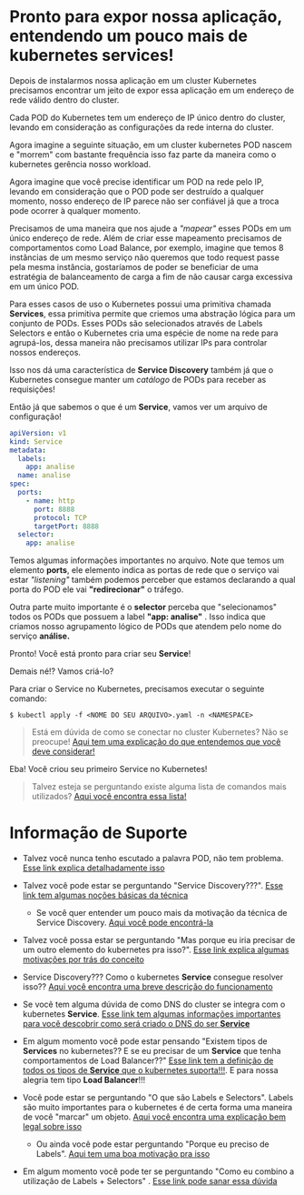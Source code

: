# Pronto para expor nossa aplicação, entendendo um pouco mais de kubernetes services!

Depois de instalarmos nossa aplicação em um cluster Kubernetes precisamos encontrar um jeito
de expor essa aplicação em um endereço de rede válido dentro do cluster.

Cada POD do Kubernetes tem um endereço de IP único dentro do cluster, levando em consideração
as configurações da rede interna do cluster.

Agora imagine a seguinte situação, em um cluster kubernetes POD nascem e "morrem" com
bastante frequência isso faz parte da maneira como o kubernetes gerência nosso workload.

Agora imagine que você precise identificar um POD na rede pelo IP, levando em consideração que o POD pode
ser destruído a qualquer momento, nosso endereço de IP parece não ser confiável já que a troca pode
ocorrer à qualquer momento.

Precisamos de uma maneira que nos ajude a _"mapear"_ esses PODs em um único endereço de rede. Além de criar esse
mapeamento precisamos de comportamentos como Load Balance, por exemplo, imagine que temos
8 instâncias de um mesmo serviço não queremos que todo request passe pela mesma instância, gostaríamos de poder
se beneficiar de uma estratégia de balanceamento de carga a fim de não causar carga excessiva em um único POD.

Para esses casos de uso o Kubernetes possui uma primitiva chamada **Services**, essa primitiva permite que criemos uma
abstração lógica para um conjunto de PODs. Esses PODs são selecionados através de Labels Selectors e então o Kubernetes
cria uma espécie de nome na rede para agrupá-los, dessa maneira não precisamos utilizar IPs para controlar nossos endereços.

Isso nos dá uma característica de **Service Discovery** também já que o Kubernetes consegue manter um _catálogo_ de PODs para 
receber as requisições!

Então já que sabemos o que é um **Service**, vamos ver um arquivo de configuração!

```yaml
apiVersion: v1
kind: Service
metadata:
  labels:
    app: analise
  name: analise
spec:
  ports:
    - name: http
      port: 8888
      protocol: TCP
      targetPort: 8888
  selector:
    app: analise
```

Temos algumas informações importantes no arquivo. Note que temos um elemento **ports**, ele elemento indica 
as portas de rede que o serviço vai estar _"listening"_ também podemos perceber que estamos declarando a qual porta
do POD ele vai **"redirecionar"** o tráfego.

Outra parte muito importante é o **selector** perceba que "selecionamos" todos os PODs que
possuem a label **"app: analise"** . Isso indica que criamos nosso agrupamento lógico de PODs que
atendem pelo nome do serviço **análise.**
 
Pronto! Você está pronto para criar seu **Service**!

Demais né!? Vamos criá-lo?

Para criar o Service no Kubernetes, precisamos executar o seguinte comando:

```shell script
$ kubectl apply -f <NOME DO SEU ARQUIVO>.yaml -n <NAMESPACE>
```

> Está em dúvida de como se conectar no cluster Kubernetes? Não se preocupe! [Aqui tem uma explicação do que entendemos que você deve considerar!](../informacao_procedural/conectando_gcloud_sdk.md)

Eba! Você criou seu primeiro Service no Kubernetes!

>  Talvez esteja se perguntando existe alguma lista de comandos mais utilizados? [Aqui você encontra essa lista!](kubernetes_kubectl.md)

# Informação de Suporte

* Talvez você nunca tenho escutado a palavra POD, não tem problema. [Esse link explica detalhadamente isso](https://kubernetes.io/docs/concepts/workloads/pods/) 

* Talvez você pode estar se perguntando "Service Discovery???". [Esse link tem algumas noções básicas da técnica](https://www.nginx.com/blog/service-discovery-in-a-microservices-architecture/)
  
  * Se você quer entender um pouco mais da motivação da técnica de Service Discovery. [Aqui você pode encontrá-la](https://www.nginx.com/blog/service-discovery-in-a-microservices-architecture/#Why-Use-Service-Discovery)

* Talvez você possa estar se perguntando "Mas porque eu iria precisar de um outro elemento do kubernetes pra isso?". [Esse link explica algumas
motivações por trás do conceito](https://kubernetes.io/docs/concepts/services-networking/service/#motivation)

* Service Discovery??? Como o kubernetes **Service** consegue resolver isso?? [Aqui você encontra uma breve descrição do funcionamento](https://kubernetes.io/docs/concepts/services-networking/service/#cloud-native-service-discovery) 

* Se vocẽ tem alguma dúvida de como DNS do cluster se integra com o kubernetes **Service**. [Esse link tem algumas informações importantes
para você descobrir como será criado o DNS do ser **Service**](https://kubernetes.io/docs/concepts/services-networking/service/#cloud-native-service-discovery) 

* Em algum momento você pode estar pensando "Existem tipos de **Services** no kubernetes?? E se eu precisar de um **Service** que tenha comportamentos de Load Balancer??"
  [Esse link tem a definição de todos os tipos de **Service** que o kubernetes suporta!!!](https://kubernetes.io/docs/concepts/services-networking/service/#publishing-services-service-types). 
  E para nossa alegria tem tipo **Load Balancer**!!!

* Você pode estar se perguntando "O que são Labels e Selectors". Labels são muito importantes para o kubernetes é de certa forma
  uma maneira de você "marcar" um objeto. [Aqui você encontra uma explicação bem legal sobre isso](https://kubernetes.io/docs/concepts/overview/working-with-objects/labels/)

  * Ou ainda você pode estar perguntando "Porque eu preciso de Labels". [Aqui tem uma boa motivação pra isso](https://kubernetes.io/docs/concepts/overview/working-with-objects/labels/#motivation)  

* Em algum momento você pode ter se perguntando "Como eu combino a utilização de Labels + Selectors" . [Esse link pode sanar essa dúvida](https://kubernetes.io/docs/concepts/overview/working-with-objects/labels/#label-selectors)
